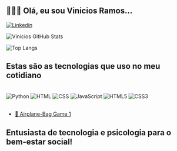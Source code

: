 ## 🚶🏾‍➡️ Olá, eu sou Vinicios Ramos...

[![Linkedin](https://img.shields.io/badge/LinkedIn-0077B5?style=for-the-badge&logo=linkedin&logoColor=white)](https://www.linkedin.com/in/viniciosramos)

![Vinicios GitHub Stats](https://github-readme-stats.vercel.app/api?username=ViniStarWars&show_icons=true&theme=gradient)

![Top Langs](https://github-readme-stats.vercel.app/api/top-langs/?username=ViniStarWars&layout=compact&theme=gradient)

## Estas são as tecnologias que uso no meu cotidiano

<div style="display:inline_block"><br/>
  <img align="center" alt="Python" src="https://img.shields.io/badge/Python-3776AB?style=for-the-badge&logo=python&logoColor=white"/>
  <img align="center" alt="HTML" src="https://img.shields.io/badge/HTML-239120?style=for-the-badge&logo=html5&logoColor=white"/>
  <img align="center" alt="CSS" src="https://img.shields.io/badge/CSS-239120?style=for-the-badge&logo=css3&logoColor=white"/>
  <img align="center" alt="JavaScript" src="https://img.shields.io/badge/JavaScript-F7DF1E?style=for-the-badge&logo=javascript&logoColor=black"/>
  <img align="center" alt="HTML5" src="https://img.shields.io/badge/HTML5-E34F26?style=for-the-badge&logo=html5&logoColor=white"/>
  <img align="center" alt="CSS3" src="https://img.shields.io/badge/CSS3-1572B6?style=for-the-badge&logo=css3&logoColor=white"/>
</div><br/>

- [📌 Airplane-Bag Game 1](https://github.com/ViniStarWars/game-airplanebag)

## Entusiasta de tecnologia e psicologia para o bem-estar social!
